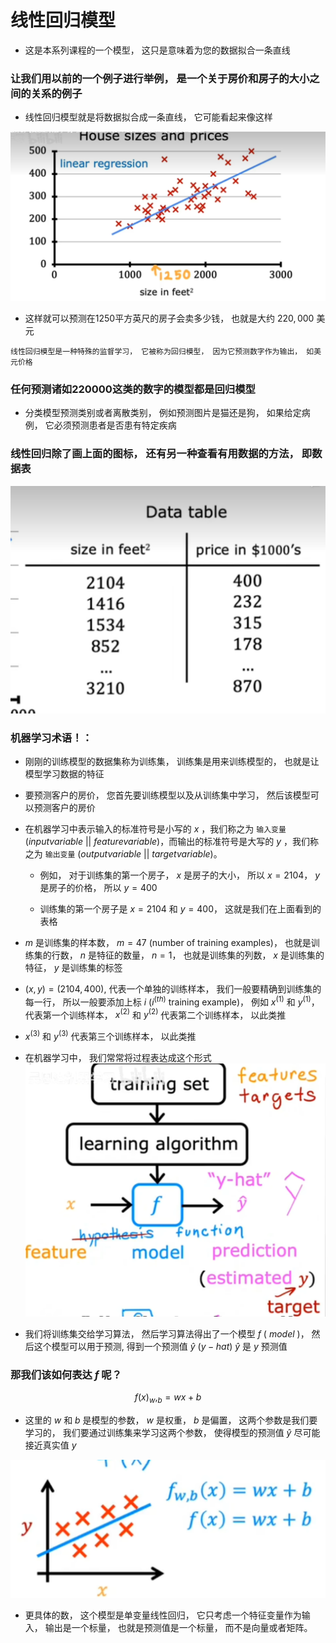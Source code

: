 # 线性回归模型

- 这是本系列课程的一个模型， 这只是意味着为您的数据拟合一条直线

### 让我们用以前的一个例子进行举例， 是一个关于房价和房子的大小之间的关系的例子

- 线性回归模型就是将数据拟合成一条直线， 它可能看起来像这样

![](../image/线性回归模型/3.png)

- 这样就可以预测在1250平方英尺的房子会卖多少钱， 也就是大约 $220,000$ 美元
  
`线性回归模型是一种特殊的监督学习， 它被称为回归模型， 因为它预测数字作为输出， 如美元价格`

### 任何预测诸如220000这类的数字的模型都是回归模型

- 分类模型预测类别或者离散类别， 例如预测图片是猫还是狗， 如果给定病例， 它必须预测患者是否患有特定疾病

### 线性回归除了画上面的图标， 还有另一种查看有用数据的方法， 即数据表

![](../image/线性回归模型/4.png)

### 机器学习术语！：
- 刚刚的训练模型的数据集称为训练集， 训练集是用来训练模型的， 也就是让模型学习数据的特征

- 要预测客户的房价， 您首先要训练模型以及从训练集中学习， 然后该模型可以预测客户的房价

- 在机器学习中表示输入的标准符号是小写的 $x$ ，我们称之为 `输入变量` ($input variable$ || $feature variable$)，而输出的标准符号是大写的 $y$ ，我们称之为 `输出变量` ($output variable$ || $target variable$)。
  - 例如， 对于训练集的第一个房子， $x$ 是房子的大小， 所以 $x = 2104$， $y$ 是房子的价格， 所以 $y = 400$
  
  - 训练集的第一个房子是 $x = 2104$ 和 $y = 400$， 这就是我们在上面看到的表格
  
- $m$ 是训练集的样本数， $m = 47$ (number of training examples)， 也就是训练集的行数， $n$ 是特征的数量， $n = 1$， 也就是训练集的列数， $x$ 是训练集的特征， $y$ 是训练集的标签

- $(x, y)=(2104, 400)$, 代表一个单独的训练样本， 我们一般要精确到训练集的每一行， 所以一般要添加上标 $i$ ($i^{(th)}$ training example)， 例如 $x^{(1)}$ 和 $y^{(1)}$， 代表第一个训练样本， $x^{(2)}$ 和 $y^{(2)}$ 代表第二个训练样本， 以此类推
- $x^{(3)}$ 和 $y^{(3)}$ 代表第三个训练样本， 以此类推


- 在机器学习中， 我们常常将过程表达成这个形式
![](../image/线性回归模型/5.png)
- 我们将训练集交给学习算法， 然后学习算法得出了一个模型 $f$ ( $model$ )， 然后这个模型可以用于预测, 得到一个预测值 $\hat y$ ($y-hat$) $\hat y$ 是 $y$ 预测值
  
### 那我们该如何表达 $f$ 呢？

$$
f(x)_w, _b = wx + b
$$
- 这里的 $w$ 和 $b$ 是模型的参数， $w$ 是权重， $b$ 是偏置， 这两个参数是我们要学习的， 我们要通过训练集来学习这两个参数， 使得模型的预测值 $\hat y$ 尽可能接近真实值 $y$

![](../image/线性回归模型/6.png)

- 更具体的数， 这个模型是单变量线性回归， 它只考虑一个特征变量作为输入， 输出是一个标量， 也就是预测值是一个标量， 而不是向量或者矩阵。